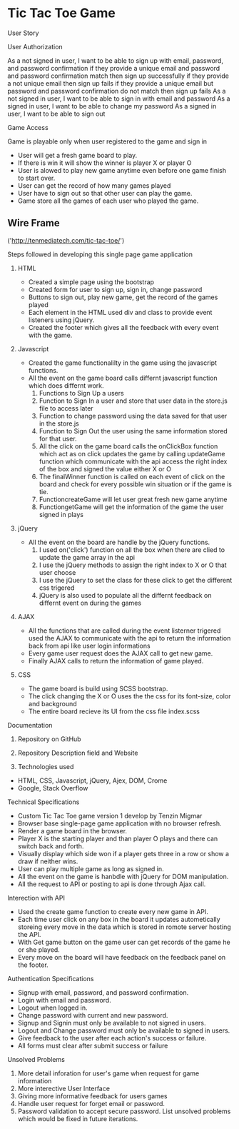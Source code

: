 # Tic Tac Toe Game

User Story

User Authorization

As a not signed in user, I want to be able to sign up with email, password, and password confirmation
  if they provide a unique email and password and password confirmation match then sign up successfully
  if they provide a not unique email then sign up fails
  if they provide a unique email but password and password confirmation do not match then sign up fails
As a not signed in user, I want to be able to sign in with email and password
As a signed in user, I want to be able to change my password
As a signed in user, I want to be able to sign out

Game Access

Game is playable only when user registered to the game and sign in
  - User will get a fresh game board to play.
  - If there is win it will show the winner is player X or player O
  - User is alowed to play new game anytime even before one game finish to start over.
  - User can get the record of how many games played
  - User have to sign out so that other user can play the game.
  - Game store all the games of each user who played the game.

## Wire Frame
   ('http://tenmediatech.com/tic-tac-toe/')

Steps followed in developing this single page game application

1) HTML
    - Created a simple page using the bootstrap
    - Created form for user to sign up, sign in, change password
    - Buttons to sign out, play new game, get the record of the games played
    - Each element in the HTML used div and class to provide event listeners using jQuery.
    - Created the footer which gives all the feedback with every event with the game.

2) Javascript
    - Created the game functionalilty in the game using the javascript functions.
    - All the event on the game board calls differnt javascript function which does differnt work.
      1) Functions to Sign Up a users
      2) Function to Sign In a user and store that user data in the store.js file to access later
      3) Function to change password using the data saved for that user in the store.js
      4) Function to Sign Out the user using the same information stored for that user.
      5) All the click on the game board calls the onClickBox function which act as on click updates the game by calling updateGame function which communicate with the api access the right index of the box and signed the value either X or O
      6) The finalWinner function is called on each event of click on the board and check for every possible win situation or if the game is tie.
      7) FunctioncreateGame  will let user great fresh new game anytime
      8) FunctiongetGame will get the information of the game the user signed in plays

3) jQuery
    - All the event on the board are handle by the jQuery functions.
      1) I used on('click') function on all the box when there are clied to update the game array in the api
      2) I use the jQuery methods to assign the right index to X or O that user choose
      3) I use the jQuery to set the class for these click to get the different css trigered
      4) jQuery is also used to populate all the differnt feedback on differnt event on during the games

4) AJAX
    - All the functions that are called during the event listerner trigered used the AJAX to communicate with the api to return the information back from api like user login informations
    - Every game user request does the AJAX call to get new game.
    - Finally AJAX calls to return the information of game played.

5) CSS
    - The game board is build using SCSS bootstrap.
    - The click changing the X or O uses the the css for its font-size, color and background
    - The entire board recieve its UI from the css file index.scss



Documentation

1) Repository on GitHub

2) Repository Description field and Website

3) Technologies used
  - HTML, CSS, Javascript, jQuery, Ajex, DOM, Crome
  - Google, Stack Overflow

Technical Specifications

  - Custom Tic Tac Toe game version 1 develop by Tenzin Migmar
  - Browser base single-page game application with no browser refresh.
  - Render a game board in the browser.
  - Player X is the starting player and than player O plays and there can switch back and forth.
  - Visually display which side won if a player gets three in a row or show a draw if neither wins.
  - User can play multiple game as long as signed in.
  - All the event on the game is hanbdle with jQuery for DOM manipulation.
  - All the request to API or posting to api is done through Ajax call.

Interection with API
  - Used the create game function to create every new game in API.
  - Each time user click on any box in the board it updates autometically storeing every move in the data which is stored in romote server hosting the API.
  - With Get game button on the game user can get records of the game he or she played.
  - Every move on the board will have feedback on the feedback panel on the footer.

Authentication Specifications
  - Signup with email, password, and password confirmation.
  - Login with email and password.
  - Logout when logged in.
  - Change password with current and new password.
  - Signup and Signin must only be available to not signed in users.
  - Logout and Change password must only be available to signed in users.
  - Give feedback to the user after each action's success or failure.
  - All forms must clear after submit success or failure

  Unsolved Problems
  1) More detail inforation for user's game when request for game information
  2) More interective User Interface
  3) Giving more informative feedback for users games
  4) Handle user request for forget email or password.
  5) Password validation to accept secure password. 
  List unsolved problems which would be fixed in future iterations.
